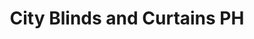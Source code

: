 ---
title: "City Blinds and Curtains PH"
url: /cagayan-de-oro/city-blinds-and-curtains-ph/
shop: window blind
---